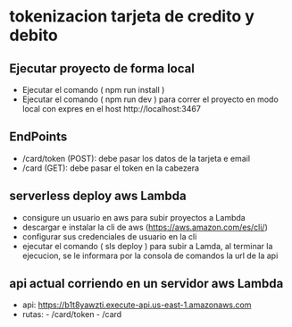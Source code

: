 # tokenizacion tarjeta de credito y debito

## Ejecutar proyecto de forma local

- Ejecutar el comando ( npm run install )
- Ejecutar el comando ( npm run dev ) para correr el proyecto en modo local con expres en el host http://localhost:3467

## EndPoints
- /card/token  (POST): debe pasar los datos de la tarjeta e email
- /card  (GET): debe pasar el token en la cabezera

## serverless deploy aws Lambda

- consigure un usuario en aws para subir proyectos a Lambda
- descargar e instalar la cli de aws (https://aws.amazon.com/es/cli/)
- configurar sus credenciales de usuario en la cli
- ejecutar el comando ( sls deploy ) para subir a Lamda, al terminar la ejecucion, se le informara por la consola de comandos la url de la api

## api actual corriendo en un servidor aws Lambda

- api: https://b1t8yawzti.execute-api.us-east-1.amazonaws.com
- rutas: - /card/token   - /card



